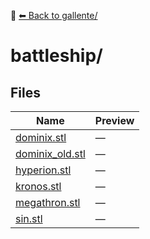 📁 [⬅ Back to gallente/](../README.md)

# battleship/

## Files

| Name | Preview |
|------|---------|
| [dominix.stl](./dominix.stl) | — |
| [dominix_old.stl](./dominix_old.stl) | — |
| [hyperion.stl](./hyperion.stl) | — |
| [kronos.stl](./kronos.stl) | — |
| [megathron.stl](./megathron.stl) | — |
| [sin.stl](./sin.stl) | — |